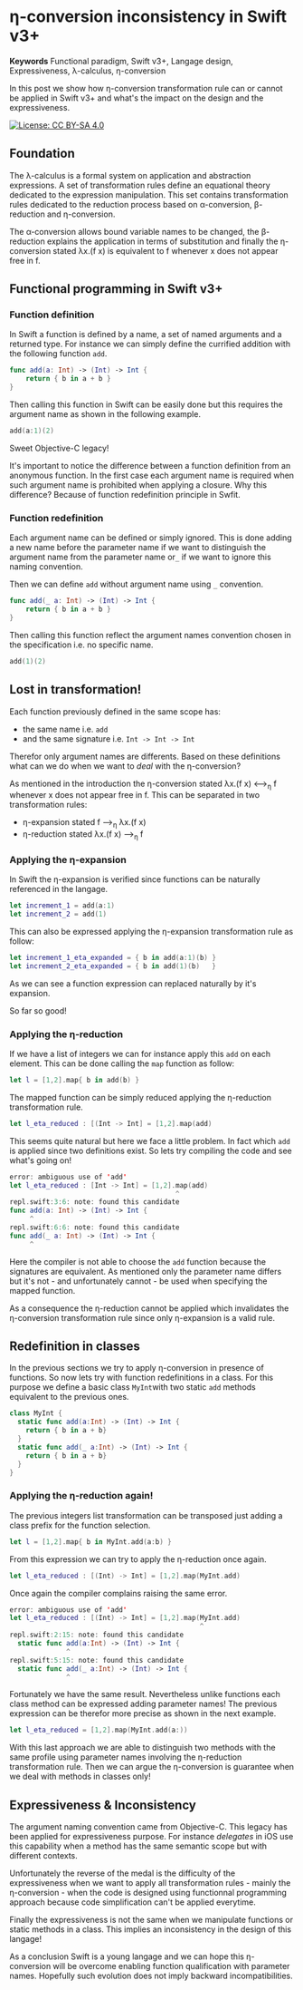 # &eta;-conversion inconsistency in Swift v3+

**Keywords** Functional paradigm, Swift v3+, Langage design, Expressiveness, &lambda;-calculus, &eta;-conversion

In this post we show how &eta;-conversion transformation rule can or cannot be applied in 
Swift v3+ and what's the impact on the design and the expressiveness.

[![License: CC BY-SA 4.0](https://img.shields.io/badge/License-CC%20BY%204.0-lightgrey.svg)](http://creativecommons.org/licenses/by/4.0/)

## Foundation

The &lambda;-calculus is a formal system on application and abstraction expressions. A set of 
transformation rules define an equational theory dedicated to the expression manipulation. This 
set contains transformation rules dedicated to the reduction process based on &alpha;-conversion, 
&beta;-reduction and &eta;-conversion. 

The &alpha;-conversion allows bound variable names to be changed, the &beta;-reduction explains
the application in terms of substitution and finally the &eta;-conversion stated &lambda;x.(f x) 
is equivalent to f whenever x does not appear free in f.

## Functional programming in Swift v3+

### Function definition

In Swift a function is defined by a name, a set of named arguments and a returned type. For instance we can
simply define the currified addition with the following function `add`.

```Swift
func add(a: Int) -> (Int) -> Int {
    return { b in a + b }
}
```

Then calling this function in Swift can be easily done but this requires the argument name as shown in 
the following example.

```Swift
add(a:1)(2)
```

Sweet Objective-C legacy!

It's important to notice the difference between a function definition from an anonymous function. In the first
case each argument name is required when such argument name is prohibited when applying a closure. Why this 
difference? Because of function redefinition principle in Swfit.

### Function redefinition 

Each argument name can be defined or simply ignored. This is done adding a new name before the parameter name 
if we want to distinguish the argument name from the parameter name or`_` if we want to ignore this naming 
convention.

Then we can define `add`  without argument name using `_` convention.

```Swift
func add(_ a: Int) -> (Int) -> Int {
    return { b in a + b }
}
```

Then calling this function reflect the argument names convention chosen in the specification i.e. no specific
name.

```Swift
add(1)(2)
```

## Lost in transformation!

Each function previously defined in the same scope has:
- the same name i.e. `add`
- and the same signature i.e. `Int -> Int -> Int`

Therefor only argument names are differents. Based on these definitions what can we do when we want to *deal* with the &eta;-conversion? 

As mentioned in the introduction the &eta;-conversion stated &lambda;x.(f x) &longleftrightarrow;<sub>&eta;</sub> f whenever x does not appear free in f. This can be separated in two transformation rules:
- &eta;-expansion stated f &longrightarrow;<sub>&eta;</sub> &lambda;x.(f x)
- &eta;-reduction stated &lambda;x.(f x) &longrightarrow;<sub>&eta;</sub> f 

### Applying the &eta;-expansion

In Swift the &eta;-expansion is verified since functions can be naturally referenced in the langage.

```Swift
let increment_1 = add(a:1)
let increment_2 = add(1)
```

This can also be expressed applying the &eta;-expansion transformation rule as follow:

```Swift
let increment_1_eta_expanded = { b in add(a:1)(b) }
let increment_2_eta_expanded = { b in add(1)(b)   }
```

As we can see a function expression can replaced naturally by it's expansion.

So far so good!

### Applying the &eta;-reduction

If we have a list of integers we can for instance apply this `add` on each element. 
This can be done calling the `map` function as follow:

```Swift
let l = [1,2].map{ b in add(b) }
```

The mapped function can be simply reduced applying the &eta;-reduction transformation rule.

```Swift
let l_eta_reduced : [(Int -> Int] = [1,2].map(add)
```

This seems quite natural but here we face a little problem. In fact which `add` is applied 
since two definitions exist. So lets try compiling the code and see what's going on! 

```Swift
error: ambiguous use of 'add'
let l_eta_reduced : [Int -> Int] = [1,2].map(add)
                                         ^
repl.swift:3:6: note: found this candidate
func add(a: Int) -> (Int) -> Int {
     ^
repl.swift:6:6: note: found this candidate
func add(_ a: Int) -> (Int) -> Int {
     ^
```

Here the compiler is not able to choose the `add` function because the signatures are equivalent. 
As mentioned only the parameter name differs but it's not - and unfortunately cannot - be used when 
specifying the mapped function.

As a consequence the &eta;-reduction cannot be applied which invalidates the &eta;-conversion transformation 
rule since only &eta;-expansion is a valid rule.

## Redefinition in classes

In the previous sections we try to apply &eta;-conversion in presence of functions. So now lets try with function 
redefinitions in a class. For this purpose we define a basic class `MyInt`with two static `add` methods equivalent
to the previous ones.

```Swift
class MyInt {
  static func add(a:Int) -> (Int) -> Int { 
    return { b in a + b}
  }  
  static func add(_ a:Int) -> (Int) -> Int { 
    return { b in a + b}
  }
}
```

### Applying the &eta;-reduction again!

The previous integers list transformation can be transposed just adding a class prefix for the function selection.

```Swift
let l = [1,2].map{ b in MyInt.add(a:b) }
```

From this expression we can try to apply the &eta;-reduction once again.

```Swift
let l_eta_reduced : [(Int) -> Int] = [1,2].map(MyInt.add) 
```

 Once again the compiler complains raising the same error. 

```Swift
error: ambiguous use of 'add'
let l_eta_reduced : [(Int) -> Int] = [1,2].map(MyInt.add)
                                               ^
repl.swift:2:15: note: found this candidate
  static func add(a:Int) -> (Int) -> Int { 
              ^
repl.swift:5:15: note: found this candidate
  static func add(_ a:Int) -> (Int) -> Int { 
              ^
```

Fortunately we have the same result. Nevertheless unlike functions each class method 
can be expressed adding parameter names! The previous expression can be therefor more 
precise as shown in the next example.

```Swift
let l_eta_reduced = [1,2].map(MyInt.add(a:))
```

With this last approach we are able to distinguish two methods with the same profile
using parameter names involving the &eta;-reduction transformation rule. Then we can 
argue the &eta;-conversion is guarantee when we deal with methods in classes only!

## Expressiveness & Inconsistency

The argument naming convention came from Objective-C. This legacy has been applied 
for expressiveness purpose. For instance *delegates* in iOS use this capability when a 
method has the same semantic scope but with different contexts.

Unfortunately the reverse of the medal is the difficulty of the expressiveness when we 
want to apply all transformation rules - mainly the &eta;-conversion - when the code is 
designed using functionnal programming approach because code simplification can't be
applied everytime. 

Finally the expressiveness is not the same when we manipulate functions or static methods 
in a class. This implies an inconsistency in the design of this langage!

As a conclusion Swift is a young langage and we can hope this &eta;-conversion will be 
overcome enabling function qualification with parameter names. Hopefully such evolution 
does not imply backward incompatibilities.
